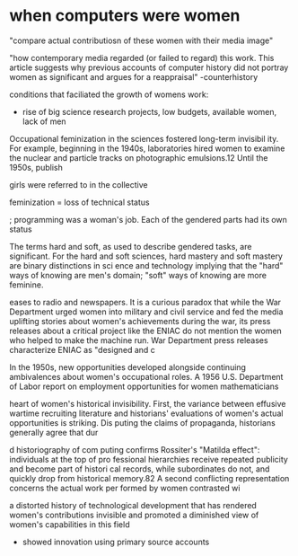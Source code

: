 # when computers were women

"compare actual contributiosn of these women with their media image"

"how
 contemporary media regarded (or failed to regard) this work. This article
 suggests why previous accounts of computer history did not portray women as significant and argues for a reappraisal"
 -counterhistory

 conditions that faciliated the growth of womens work: 
 - rise of big science research projects, low budgets, available women, lack of men

 Occupational feminization in the sciences fostered long-term invisibil
 ity. For example, beginning in the 1940s, laboratories hired women to
 examine the nuclear and particle tracks on photographic emulsions.12
 Until the 1950s, publish

girls were referred to in the collective

feminization = loss of technical status

; programming was a
 woman's job. Each of the gendered parts had its own status

 The terms hard and soft, as used to describe gendered tasks, are significant. For
 the hard and soft sciences, hard mastery and soft mastery are binary distinctions in sci
 ence and technology implying that the "hard" ways of knowing are men's domain; "soft"
 ways of knowing are more feminine. 


 eases to radio and newspapers.
 It is a curious paradox that while the War Department urged women into
 military and civil service and fed the media uplifting stories about women's
 achievements during the war, its press releases about a critical project like the
 ENIAC do not mention the women who helped to make the machine run.
 War Department press releases characterize ENIAC as "designed and c


 In the 1950s, new opportunities developed alongside continuing ambivalences about women's occupational roles. A 1956 U.S. Department of Labor report on employment opportunities for women mathematicians

 heart of women's historical invisibility. First, the variance between effusive wartime recruiting literature and historians' evaluations of women's actual opportunities is striking. Dis puting the claims of propaganda, historians generally agree that dur

 d historiography of com
 puting confirms Rossiter's "Matilda effect": individuals at the top of pro
 fessional hierarchies receive repeated publicity and become part of histori
 cal records, while subordinates do not, and quickly drop from historical
 memory.82
 A second conflicting representation concerns the actual work per
 formed by women contrasted wi

a distorted history of
 technological development that has rendered women's contributions invisible and promoted a diminished view of women's capabilities in this field
- showed innovation using primary source accounts 